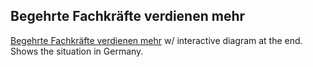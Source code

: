## Begehrte Fachkräfte verdienen mehr
[Begehrte Fachkräfte verdienen mehr](https://www.iwkoeln.de/presse/pressemitteilungen/beitrag/alexander-burstedde-ruth-maria-schueler-begehrte-fachkraefte-verdienen-mehr.html) w/ interactive diagram at the end. Shows the situation in Germany.
